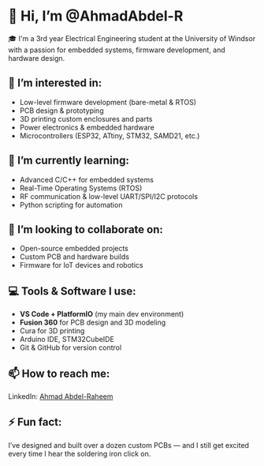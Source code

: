 # 👋 Hi, I’m @AhmadAbdel-R

🎓 I'm a 3rd year Electrical Engineering student at the University of Windsor with a passion for embedded systems, firmware development, and hardware design.

## 👀 I’m interested in:
- Low-level firmware development (bare-metal & RTOS)
- PCB design & prototyping
- 3D printing custom enclosures and parts
- Power electronics & embedded hardware
- Microcontrollers (ESP32, ATtiny, STM32, SAMD21, etc.)

## 🌱 I’m currently learning:
- Advanced C/C++ for embedded systems
- Real-Time Operating Systems (RTOS)
- RF communication & low-level UART/SPI/I2C protocols
- Python scripting for automation

## 💞️ I’m looking to collaborate on:
- Open-source embedded projects
- Custom PCB and hardware builds
- Firmware for IoT devices and robotics

## 💻 Tools & Software I use:
- **VS Code + PlatformIO** (my main dev environment)
- **Fusion 360** for PCB design and 3D modeling
- Cura for 3D printing
- Arduino IDE, STM32CubeIDE
- Git & GitHub for version control

## 📫 How to reach me:
LinkedIn: [Ahmad Abdel-Raheem](www.linkedin.com/in/ahmad-abdelraheem)


## ⚡ Fun fact:
I’ve designed and built over a dozen custom PCBs — and I still get excited every time I hear the soldering iron click on.

<!---
AhmadAbdel-R/AhmadAbdel-R is a ✨ special ✨ repository because its `README.md` (this file) appears on your GitHub profile.
You can click the Preview link to take a look at your changes.
--->
